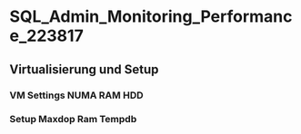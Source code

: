 # SQL_Admin_Monitoring_Performance_223817
 

 ## Virtualisierung und Setup
 ### VM Settings NUMA RAM HDD
 ### Setup Maxdop Ram Tempdb 


